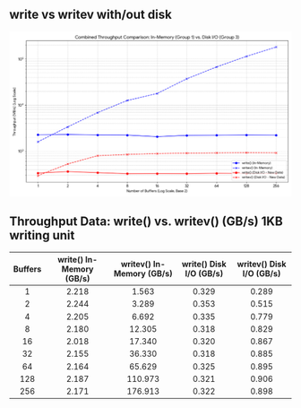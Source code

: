 ## write vs writev with/out disk

![Benchmark Results](write_vs_writev.png)


## Throughput Data: write() vs. writev() (GB/s) 1KB writing unit

| Buffers | write() In-Memory (GB/s) | writev() In-Memory (GB/s) | write() Disk I/O (GB/s) | writev() Disk I/O (GB/s) |
| :---: | :---: | :---: | :---: | :---: |
| 1 | 2.218 | 1.563 | 0.329 | 0.289 |
| 2 | 2.244 | 3.289 | 0.353 | 0.515 |
| 4 | 2.205 | 6.692 | 0.335 | 0.779 |
| 8 | 2.180 | 12.305 | 0.318 | 0.829 |
| 16 | 2.018 | 17.340 | 0.320 | 0.867 |
| 32 | 2.155 | 36.330 | 0.318 | 0.885 |
| 64 | 2.164 | 65.629 | 0.325 | 0.895 |
| 128 | 2.187 | 110.973 | 0.321 | 0.906 |
| 256 | 2.171 | 176.913 | 0.322 | 0.898 |
